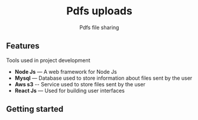 <h1 align="center">
<br>
Pdfs uploads
</h1>
<p align="center">Pdfs file sharing</p>

## Features
[//]: # (Add the features of your project here:)
Tools used in project development

- **Node Js** — A web framework for Node Js
- **Mysql** — Database used to store information about files sent by the user
- **Aws s3** -- Service used to store files sent by the user
- **React Js** — Used for building user interfaces

## Getting started
